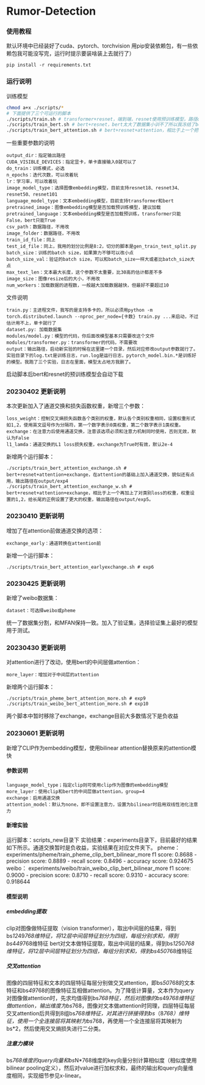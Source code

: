 # Rumor-Detection
### 使用教程
默认环境中已经装好了cuda、pytorch、torchvision
用pip安装依赖包，有一些依赖包我可能没写完，运行时提示要装啥装上去就行了）
```
pip install -r requirements.txt
```
### 运行说明
训练模型
```bash
chmod a+x ./scripts/*
# 下面提供了三个可运行的脚本
./scripts/train.sh # transformer+resnet，端到端，resnet使用预训练模型，路径output/exp1
./scripts/train_bert.sh # bert+resnet，bert太大了数据集小训不了所以我冻结了bert参数，bert和resnet都使用预训练模型初始化，路径output/exp2
./scripts/train_bert_attention.sh # bert+resnet+attention，相比于上一个把你的attention加进去了，效果还行，目前最好的模型，输出路径在output/exp3
```
一些重要参数的说明
```
output_dir：指定输出路径
CUDA_VISIBLE_DEVICES：指定显卡，单卡直接输入0就可以了
do_train：训练模式，必选
n_epochs：迭代次数，可以改着玩
lr：学习率，可以改着玩
image_model_type：选择图像embedding模型，目前支持resnet18、resnet34、resnet50、resnet101
language_model_type：文本embedding模型，目前支持transformer和bert
pretrained_image：图像embedding模型是否加载预训练模型，建议加载
pretrained_language：文本embedding模型是否加载预训练，transformer只能False，bert只能True
csv_path：数据路径，不用改
image_folder：数据路径，不用改
train_id_file：同上
test_id_file：同上，我用的划分比例是8:2，切分的脚本是gen_train_test_split.py
batch_size：训练的batch size，如果算力不够可以改小点
batch_size_val：验证的batch size，可以和batch_size一样大或者比batch_size大点
max_text_len：文本最大长度，这个参数不太重要，比30高的估计都差不多
image_size：图像resize后的大小，不用改
num_workers：加载数据的进程数，一般越大加载数据越快，但最好不要超过10
```
文件说明
```
train.py：主进程文件，我写的是支持多卡的，所以必须用python -m torch.distributed.launch --nproc_per_node={卡数} train.py ...来启动，不过估计用不上，单卡就行了
dataset.py: 加载数据集
modules/model.py：模型的代码，你后面改模型基本只需要改这个文件
modules/transformer.py：transformer的代码，不需要改
output：输出路径，启动新实验的时候在这里建一个目录，然后对应修改output参数就行了。实验目录下的log.txt是训练日志，run.log是运行日志，pytorch_model.bin.*是训练好的模型。我跑了三个实验，日志在里面，模型太占地方我删了。
```
启动脚本后bert和resnet的预训练模型会自动下载

### 20230402 更新说明
本次更新加入了通道交换和损失函数权重，新增三个参数：
```
loss_weight：控制交叉熵损失函数各个类别的权重，默认各个类别权重相同，设置权重形式如1,2，使用英文逗号作为分隔符，第一个数字表示0类权重，第二个数字表示1类权重。
exchange：在注意力后使用通道交换，注意该选项必须和注意力机制同时使用，否则无效，默认为False
l1_lamda：通道交换的L1 loss损失权重，exchange为True时有效，默认2e-4
```
新增两个运行脚本：
```
./scripts/train_bert_attention_exchange.sh # bert+resnet+attention+exchange，在attention的基础上加入通道交换，貌似还有点用，输出路径在output/exp4
./scripts/train_bert_attention_exchange_w.sh # bert+resnet+attention+exchange，相比于上一个再加上了对类别loss的权重，权重设置的1,2，给长尾的正例设置了更大的权重，输出路径在output/exp5。
```

### 20230410 更新说明
增加了在attention前做通道交换的选项：
```
exchange_early：通道转换在attention前
```
新增一个运行脚本：
```
./scripts/train_bert_attention_earlyexchange.sh # exp6
```

### 20230425 更新说明
新增了weibo数据集：
```
dataset：可选择weibo或pheme
```
统一了数据集分割，和MFAN保持一致。加入了验证集，选择验证集上最好的模型用于测试。

### 20230430 更新说明
对attention进行了改动，使用bert的中间层做attention：
```
more_layer：增加对于中间层的attention
```
新增两个运行脚本：
```
./scripts/train_pheme_bert_attention_more.sh # exp9
./scripts/train_weibo_bert_attention_more.sh # exp10
```
两个脚本中暂时移除了exchange，exchange目前大多数情况下是负收益

### 20230601 更新说明
新增了CLIP作为embedding模型，使用bilinear attention替换原来的attention模快
#### 参数说明
```
language_model_type；指定clip则可使用clip作为图像的embedding模型
more_layer：使用clip和bert的中间层做attention，group=4
exchange：启用通道交换
attention_model：默认为none，即不设置注意力，设置为bilinear时启用双线性池化注意力
```
#### 新增实验
运行脚本：scripts_new目录下
实验结果：experiments目录下，目前最好的结果如下所示。通道交换暂时是负收益，实验结果在对应文件夹下。
pheme：
experiments/pheme/train_pheme_clip_bert_bilinear_more 
f1 score: 0.8688 - precision score: 0.8889 - recall score: 0.8496 - accuracy score: 0.924675
weibo：
experiments/weibo/train_weibo_clip_bert_bilinear_more
f1 score: 0.9000 - precision score: 0.8710 - recall score: 0.9310 - accuracy score: 0.918644
#### 模型说明
##### embedding提取
clip对图像做特征提取（vision transformer），取出中间层的结果，得到bs*12*49*768维特征，将12层中间层特征划分为四组，每组分别求和，得到bs*4*49*768维特征
bert对文本做特征提取，取出中间层的结果，得到bs*12*50*768维特征，将12层中间层特征划分为四组，每组分别求和，得到bs*4*50*768维特征
##### 交叉attention
图像的四层特征和文本的四层特征每层分别做交叉attention，即bs*50*768的文本特征和bs*49*768的图像特征互相做attention。为了降低计算量，文本作为query对图像做attention时，先求均值得到bs*768特征，然后对图像的bs*49*768维特征做attention，输出维度为bs*768，图像对文本做attention时同理，四层特征每层交叉attention后共得到8组bs*768维特征，对其进行拼接得到bs*（8*768）维特征，使用一个全连接层将其映射为bs*768，再使用一个全连接层将其映射为bs*2，然后使用交叉熵损失进行二分类。
##### 注意力模块
bs*768维度的query向量和bs*N*768维度的key向量分别计算相似度（相似度使用bilinear pooling定义），然后对value进行加权求和，最终的输出和query向量维度相同，实现细节参见x-linear。
